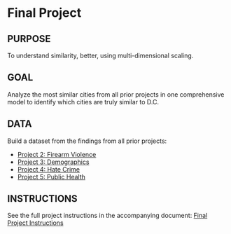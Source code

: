 # Final Project

## PURPOSE 
To understand similarity, better, using multi-dimensional scaling.

## GOAL
Analyze the most similar cities from all prior projects in one comprehensive model to identify which cities are truly similar to D.C.

## DATA
Build a dataset from the findings from all prior projects:
- [Project 2: Firearm Violence](../Project%2/instructions/Project2_Instructions.pdf)
- [Project 3: Demographics](../Project%3/instructions/Project3_Instructions.pdf)
- [Project 4: Hate Crime](../Project%4/instructions/Project4_Instructions.pdf)
- [Project 5: Public Health](../Project%5/instructions/Project4_Instructions.pdf)

## INSTRUCTIONS
See the full project instructions in the accompanying document: [Final Project Instructions](instructions/FinalProject_Instructions.pdf)
